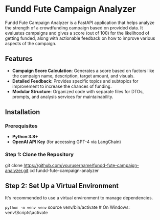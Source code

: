 # Fundd Fute Campaign Analyzer

Fundd Fute Campaign Analyzer is a FastAPI application that helps analyze the strength of a crowdfunding campaign based on provided data. It evaluates campaigns and gives a score (out of 100) for the likelihood of getting funded, along with actionable feedback on how to improve various aspects of the campaign.

## Features

- **Campaign Score Calculation**: Generates a score based on factors like the campaign name, description, target amount, and visuals.
- **Detailed Feedback**: Provides specific topics and subtopics for improvement to increase the chances of funding.
- **Modular Structure**: Organized code with separate files for DTOs, prompts, and analysis services for maintainability.

## Installation

### Prerequisites

- **Python 3.8+**
- **OpenAI API Key** (for accessing GPT-4 via LangChain)

### Step 1: Clone the Repository

git clone https://github.com/yourusername/fundd-fute-campaign-analyzer.git
cd fundd-fute-campaign-analyzer

## Step 2: Set Up a Virtual Environment
It's recommended to use a virtual environment to manage dependencies.

`python -m venv venv`
source venv/bin/activate  # On Windows: venv\Scripts\activate
